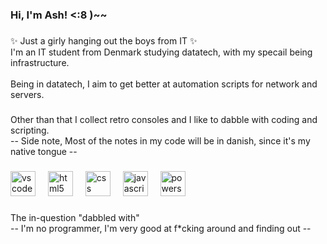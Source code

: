 <h3 align="left">Hi, I'm Ash! <:8 )~~</h3>

###

<p align="left">✨ Just a girly hanging out the boys from IT ✨<br>I'm an IT student from Denmark studying datatech, with my specail being infrastructure.<br><br>Being in datatech, I aim to get better at automation scripts for network and servers.</p>

###

<p align="left"></p>

###

<p align="left">Other than that I collect retro consoles and I like to dabble with coding and scripting.<br>-- Side note, Most of the notes in my code will be in danish, since it's my native tongue --</p>

###

<div align="left">
  <img src="https://skillicons.dev/icons?i=vscode" height="40" alt="vscode logo"  />
  <img width="12" />
  <img src="https://skillicons.dev/icons?i=html" height="40" alt="html5 logo"  />
  <img width="12" />
  <img src="https://skillicons.dev/icons?i=css" height="40" alt="css logo"  />
  <img width="12" />
  <img src="https://skillicons.dev/icons?i=js" height="40" alt="javascript logo"  />
  <img width="12" />
  <img src="https://skillicons.dev/icons?i=powershell" height="40" alt="powershell logo"  />
</div>

###

<p align="left">The in-question "dabbled with"<br>-- I'm no programmer, I'm very good at f*cking around and finding out --</p>

###
